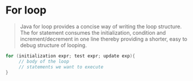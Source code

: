# For loop

>Java for loop provides a concise way of writing the loop structure. The for statement consumes the initialization, condition and increment/decrement in one line thereby providing a shorter, easy to debug structure of looping.

```java
for (initialization expr; test expr; update exp){
     // body of the loop
     // statements we want to execute
}
```